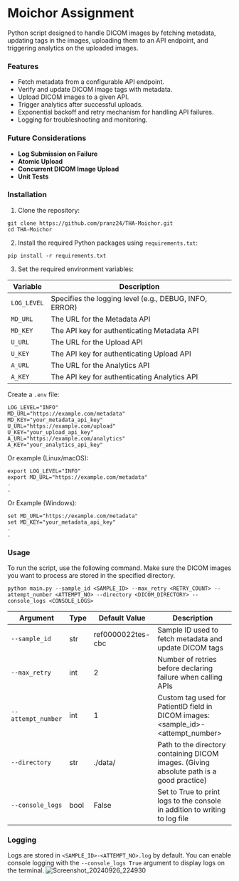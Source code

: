 # Moichor Assignment
Python script designed to handle DICOM images by fetching metadata, updating tags in the images, uploading them to an API endpoint, and triggering analytics on the uploaded images.


### Features
* Fetch metadata from a configurable API endpoint.
* Verify and update DICOM image tags with metadata.
* Upload DICOM images to a given API.
* Trigger analytics after successful uploads.
* Exponential backoff and retry mechanism for handling API failures.
* Logging for troubleshooting and monitoring.

### Future Considerations
* **Log Submission on Failure**
* **Atomic Upload**
* **Concurrent DICOM Image Upload** 
* **Unit Tests**

### Installation

1. Clone the repository:
```
git clone https://github.com/pranz24/THA-Moichor.git
cd THA-Moichor
```

2. Install the required Python packages using `requirements.txt`:
```
pip install -r requirements.txt
```

3. Set the required environment variables:

| Variable     |                     Description                        |
| ------------ | ------------------------------------------------------ |
| `LOG_LEVEL`  | Specifies the logging level (e.g., DEBUG, INFO, ERROR) |
| `MD_URL`     |              The URL for the Metadata API              |
| `MD_KEY`     |        The API key for authenticating Metadata API     |
| `U_URL`      |              The URL for the Upload API                |
| `U_KEY`      |        The API key for authenticating Upload API       |
| `A_URL`      |              The URL for the Analytics API             |
| `A_KEY`      |       The API key for authenticating Analytics API     |


Create a `.env` file:
```
LOG_LEVEL="INFO"
MD_URL="https://example.com/metadata"
MD_KEY="your_metadata_api_key"
U_URL="https://example.com/upload"
U_KEY="your_upload_api_key"
A_URL="https://example.com/analytics"
A_KEY="your_analytics_api_key"

```


Or example (Linux/macOS):
```
export LOG_LEVEL="INFO"
export MD_URL="https://example.com/metadata"
.
.
```

Or Example (Windows):
```
set MD_URL="https://example.com/metadata"
set MD_KEY="your_metadata_api_key"
.
.
```


### Usage

To run the script, use the following command. Make sure the DICOM images you want to process are stored in the specified directory.
```
python main.py --sample_id <SAMPLE_ID> --max_retry <RETRY_COUNT> --attempt_number <ATTEMPT_NO> --directory <DICOM_DIRECTORY> --console_logs <CONSOLE_LOGS>
```

|     Argument       | Type |  Default Value    |                                      Description                                        |
| ------------------ | ---- | ----------------- | --------------------------------------------------------------------------------------- |
|`--sample_id`       | str  | ref0000022tes-cbc |                Sample ID used to fetch metadata and update DICOM tags                   |
|`--max_retry`       | int  |         2         |              Number of retries before declaring failure when calling APIs               |
|`--attempt_number`	 | int  |         1         |    Custom tag used for PatientID field in DICOM images: <sample_id>-<attempt_number>    |
|`--directory`       | str  |     ./data/       | Path to the directory containing DICOM images. (Giving absolute path is a good practice)|
|`--console_logs`    | bool |       False       |       Set to True to print logs to the console in addition to writing to log file       |


### Logging

Logs are stored in `<SAMPLE_ID>-<ATTEMPT_NO>.log` by default. You can enable console logging with the ```--console_logs True``` argument to display logs on the terminal.
![Screenshot_20240926_224930](https://github.com/user-attachments/assets/bfbf63a9-8470-4642-a1be-cf480ba6a830)

